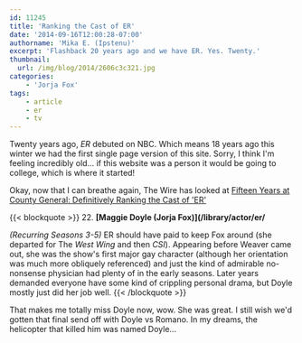 ```yaml
---
id: 11245
title: 'Ranking the Cast of ER'
date: '2014-09-16T12:00:28-07:00'
authorname: 'Mika E. (Ipstenu)'
excerpt: 'Flashback 20 years ago and we have ER. Yes. Twenty.'
thumbnail:
  url: /img/blog/2014/2606c3c321.jpg
categories:
    - 'Jorja Fox'
tags:
    - article
    - er
    - tv
---
```


Twenty years ago, _ER_ debuted on NBC. Which means 18 years ago this winter we had the first single page version of this site. Sorry, I think I'm feeling incredibly old... if this website was a person it would be going to college, which is where it started!

Okay, now that I can breathe again, The Wire has looked at [Fifteen Years at County General: Definitively Ranking the Cast of 'ER'](http://www.thewire.com/entertainment/2014/09/fifteen-years-at-county-general-definitively-ranking-all-of-ers-doctors-and-nurses/380164/)

{{< blockquote >}}
22. **[Maggie Doyle (Jorja Fox)](/library/actor/er/**

_(Recurring Seasons 3-5)_ ER should have paid to keep Fox around (she departed for The _West Wing_ and then _CSI_). Appearing before Weaver came out, she was the show's first major gay character (although her orientation was much more obliquely referenced) and just the kind of admirable no-nonsense physician had plenty of in the early seasons. Later years demanded everyone have some kind of crippling personal drama, but Doyle mostly just did her job well.
{{< /blockquote >}}

That makes me totally miss Doyle now, wow. She was great. I still wish we'd gotten that final send off with Doyle vs Romano. In my dreams, the helicopter that killed him was named Doyle...
